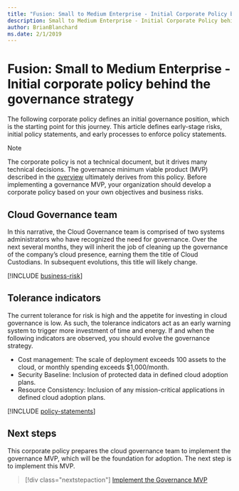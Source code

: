 ```yaml
---
title: "Fusion: Small to Medium Enterprise - Initial Corporate Policy behind the governance strategy"
description: Small to Medium Enterprise - Initial Corporate Policy behind the governance strategy
author: BrianBlanchard
ms.date: 2/1/2019
---
```


# Fusion: Small to Medium Enterprise - Initial corporate policy behind the governance strategy

The following corporate policy defines an initial governance position, which is the starting point for this journey. This article defines early-stage risks, initial policy statements, and early processes to enforce policy statements.

> [!NOTE]
>The corporate policy is not a technical document, but it drives many technical decisions. The governance minimum viable product (MVP) described in the [overview](./overview.md) ultimately derives from this policy. Before implementing a governance MVP, your organization should develop a corporate policy based on your own objectives and business risks.

## Cloud Governance team

In this narrative, the Cloud Governance team is comprised of two systems administrators who have recognized the need for governance. Over the next several months, they will inherit the job of cleaning up the governance of the company’s cloud presence, earning them the title of Cloud Custodians. In subsequent evolutions, this title will likely change.

[!INCLUDE [business-risk](../../../../../includes/cloud-adoption/governance/business-risks.md)]

## Tolerance indicators

The current tolerance for risk is high and the appetite for investing in cloud governance is low. As such, the tolerance indicators act as an early warning system to trigger more investment of time and energy. If and when the following indicators are observed, you should evolve the governance strategy.

- Cost management: The scale of deployment exceeds 100 assets to the cloud, or monthly spending exceeds $1,000/month.
- Security Baseline: Inclusion of protected data in defined cloud adoption plans.
- Resource Consistency: Inclusion of any mission-critical applications in defined cloud adoption plans.

[!INCLUDE [policy-statements](../../../../../includes/cloud-adoption/governance/policy-statements.md)]

## Next steps

This corporate policy prepares the cloud governance team to implement the governance MVP, which will be the foundation for adoption. The next step is to implement this MVP.

> [!div class="nextstepaction"]
> [Implement the Governance MVP](./governance-mvp.md)